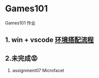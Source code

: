 # Games101

Games101 作业

## 1. win + vscode [环境搭配流程](https://juejin.cn/post/7005083720776417316)

## 2.未完成:rage:

1.  assignment07 Microfacet
